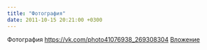 ```yaml
---
title: "Фотография"
date: 2011-10-15 20:21:00 +0300
---
```


Фотография
<a class="vk-attach" href="https://vk.com/photo41076938_269308304">https://vk.com/photo41076938_269308304</a>
<a class="vk-attach" href="https://vk.com/photo41076938_269308304">Вложение</a>
